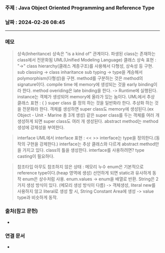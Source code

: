 ### 주제 : Java Object Oriented Programming and Reference Type

### 날짜 : 2024-02-26 08:45
----
### 메모
> 상속(Inheritance)
> 상속은 "is a kind of" 관계이다.
> 파생된 class는 존재하는 class에서 전문화됨
> UML(Unified Modeling Language) 클래스 상속 표현 : "→"
> class hierarchy(클래스 계층구조)를 사용해서 다형성, 상속성 등 구현.
> sub classing -> class inharitance
> sub typing -> type을 계승해서 polymorphism(다형성)을 구현.
> method를 구분하는 것은 method의 signature이다.
> compile time 에 memory에 생성되는 것을 early binding이라 한다.
> method overiding은 late binding을 한다. -> Runtime에 실행된다.
> instance는 객체가 생성되어 memory에 올라가 있는 놈이다.
> UML에서 추상 클래스 표현 : { }
> super class 를 정의 하는 것을 일반화라 한다.
> 추상화 하는 것을 전문화라 한다.
> 객체를 생성하면 super class도 memory에 생성된다.(ex Object - Unit - Marine 총 3개 생성)
> 같은 super class를 두는 객체를 여러 개 생성하게 되면 super class도 여러 개 생성된다.
> abstract method는 method 생성에 강제성을 부여한다.

> interface
> UML에서 interface 표현 : << >>
> interface는 type을 정의한다.(동작의 구현을 강제한다.)
> interface는 추상 클래스와 다르게 abstract method만을 가지고 있다.
> class의 틀을 생성한다.
> interface를 사용하려면? type casting이 필요하다.

> 참조타입
> 아무도 참조하지 않은 상태 : 메모리 누수
> enum은 기본적으로 reference type이다.(heap 영역에 생성) 선언하게 되면 static과 유사하게 동작
> enum은 상수처럼 사용.
> enum.values -> enum을 배열로 반환.
> String은 2가지 생성 방식이 있다. (메모리 생성 방식이 다름) -> 객체생성, literal
> new를 사용하지 않고 literal로 생성 할 시, String Constant Area에 생성 -> value type과 비슷하게 동작.
> 


### 출처(참고 문헌)
-

### 연결 문서
-

